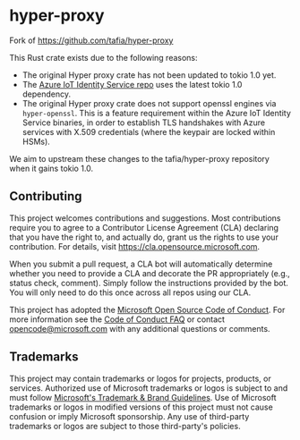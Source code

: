 # hyper-proxy

Fork of https://github.com/tafia/hyper-proxy

This Rust crate exists due to the following reasons: 
- The original Hyper proxy crate has not been updated to tokio 1.0 yet. 
- The [Azure IoT Identity Service repo](https://github.com/Azure/iot-identity-service) uses the latest tokio 1.0 dependency. 
- The original Hyper proxy crate does not support openssl engines via `hyper-openssl`. This is a feature requirement within the Azure IoT Identity Service binaries, in order to establish TLS handshakes with Azure services with X.509 credentials (where the keypair are locked within HSMs).

We aim to upstream these changes to the tafia/hyper-proxy repository when it gains tokio 1.0.

## Contributing

This project welcomes contributions and suggestions.  Most contributions require you to agree to a
Contributor License Agreement (CLA) declaring that you have the right to, and actually do, grant us
the rights to use your contribution. For details, visit https://cla.opensource.microsoft.com.

When you submit a pull request, a CLA bot will automatically determine whether you need to provide
a CLA and decorate the PR appropriately (e.g., status check, comment). Simply follow the instructions
provided by the bot. You will only need to do this once across all repos using our CLA.

This project has adopted the [Microsoft Open Source Code of Conduct](https://opensource.microsoft.com/codeofconduct/).
For more information see the [Code of Conduct FAQ](https://opensource.microsoft.com/codeofconduct/faq/) or
contact [opencode@microsoft.com](mailto:opencode@microsoft.com) with any additional questions or comments.

## Trademarks

This project may contain trademarks or logos for projects, products, or services. Authorized use of Microsoft 
trademarks or logos is subject to and must follow 
[Microsoft's Trademark & Brand Guidelines](https://www.microsoft.com/en-us/legal/intellectualproperty/trademarks/usage/general).
Use of Microsoft trademarks or logos in modified versions of this project must not cause confusion or imply Microsoft sponsorship.
Any use of third-party trademarks or logos are subject to those third-party's policies.
